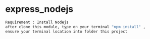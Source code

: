 # express_nodejs
```sh
Requirement : Install Nodejs
after clone this module, type on your terminal "npm install" , 
ensure your terminal location into folder this project
```
